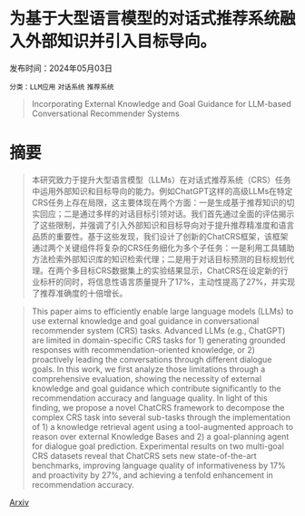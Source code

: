 # 为基于大型语言模型的对话式推荐系统融入外部知识并引入目标导向。

发布时间：2024年05月03日

`分类：LLM应用` `对话系统` `推荐系统`

> Incorporating External Knowledge and Goal Guidance for LLM-based Conversational Recommender Systems

# 摘要

> 本研究致力于提升大型语言模型（LLMs）在对话式推荐系统（CRS）任务中运用外部知识和目标导向的能力。例如ChatGPT这样的高级LLMs在特定CRS任务上存在局限，这主要体现在两个方面：一是生成基于推荐知识的切实回应；二是通过多样的对话目标引领对话。我们首先通过全面的评估揭示了这些限制，并强调了引入外部知识和目标导向对于提升推荐精准度和语言品质的重要性。基于这些发现，我们设计了创新的ChatCRS框架，该框架通过两个关键组件将复杂的CRS任务细化为多个子任务：一是利用工具辅助方法检索外部知识库的知识检索代理；二是用于对话目标预测的目标规划代理。在两个多目标CRS数据集上的实验结果显示，ChatCRS在设定新的行业标杆的同时，将信息性语言质量提升了17%，主动性提高了27%，并实现了推荐准确度的十倍增长。

> This paper aims to efficiently enable large language models (LLMs) to use external knowledge and goal guidance in conversational recommender system (CRS) tasks. Advanced LLMs (e.g., ChatGPT) are limited in domain-specific CRS tasks for 1) generating grounded responses with recommendation-oriented knowledge, or 2) proactively leading the conversations through different dialogue goals. In this work, we first analyze those limitations through a comprehensive evaluation, showing the necessity of external knowledge and goal guidance which contribute significantly to the recommendation accuracy and language quality. In light of this finding, we propose a novel ChatCRS framework to decompose the complex CRS task into several sub-tasks through the implementation of 1) a knowledge retrieval agent using a tool-augmented approach to reason over external Knowledge Bases and 2) a goal-planning agent for dialogue goal prediction. Experimental results on two multi-goal CRS datasets reveal that ChatCRS sets new state-of-the-art benchmarks, improving language quality of informativeness by 17% and proactivity by 27%, and achieving a tenfold enhancement in recommendation accuracy.

[Arxiv](https://arxiv.org/abs/2405.01868)